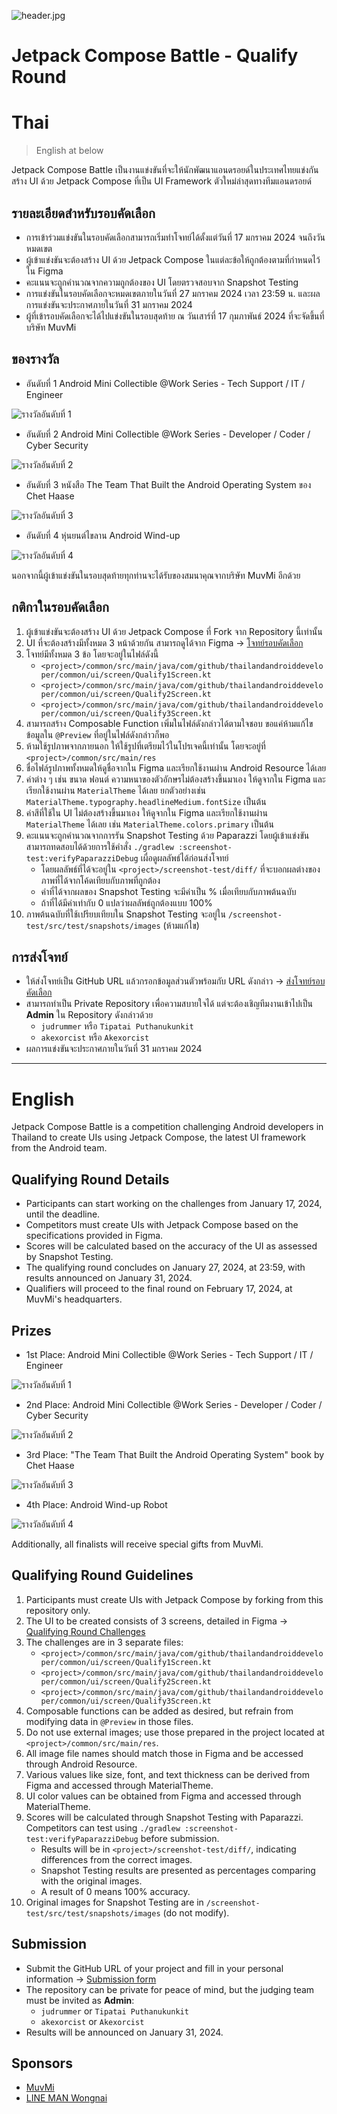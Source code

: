 ![header.jpg](images%2Fheader.jpg)

# Jetpack Compose Battle - Qualify Round 
# Thai
> English at below

Jetpack Compose Battle เป็นงานแข่งขันที่จะให้นักพัฒนาแอนดรอยด์ในประเทศไทยแข่งกันสร้าง UI ด้วย Jetpack Compose ที่เป็น UI Framework ตัวใหม่ล่าสุดทางทีมแอนดรอยด์

## รายละเอียดสำหรับรอบคัดเลือก
* การเข้าร่วมแข่งขันในรอบคัดเลือกสามารถเริ่มทำโจทย์ได้ตั้งแต่วันที่ 17 มกราคม 2024 จนถึงวันหมดเขต
* ผู้เข้าแข่งขันจะต้องสร้าง UI ด้วย Jetpack Compose ในแต่ละข้อให้ถูกต้องตามที่กำหนดไว้ใน Figma
* คะแนนจะถูกคำนวณจากความถูกต้องของ UI โดยตรวจสอบจาก Snapshot Testing
* การแข่งขันในรอบคัดเลือกจะหมดเขตภายในวันที่ 27 มกราคม 2024 เวลา 23:59 น. และผลการแข่งขันจะประกาศภายในวันที่ 31 มกราคม 2024
* ผู้ที่เข้ารอบคัดเลือกจะได้ไปแข่งขันในรอบสุดท้าย ณ วันเสาร์ที่ 17 กุมภาพันธ์ 2024 ที่จะจัดขึ้นที่บริษัท MuvMi

## ของรางวัล
* อันดับที่ 1 Android Mini Collectible @Work Series - Tech Support / IT / Engineer

![รางวัลอันดับที่ 1](images%2Fprize_first.png)

* อันดับที่ 2 Android Mini Collectible @Work Series - Developer / Coder / Cyber Security

![รางวัลอันดับที่ 2](images%2Fprize_second.png)

* อันดับที่ 3 หนังสือ The Team That Built the Android Operating System ของ Chet Haase

![รางวัลอันดับที่ 3](images%2Fprize_third.png)

* อันดับที่ 4 หุ่นยนต์ไขลาน Android Wind-up

![รางวัลอันดับที่ 4](images%2Fprize_fourth.png)

นอกจากนี้ผู้เข้าแข่งขันในรอบสุดท้ายทุกท่านจะได้รับของสมนาคุณจากบริษัท MuvMi อีกด้วย

## กติกาในรอบคัดเลือก
1. ผู้เข้าแข่งขันจะต้องสร้าง UI ด้วย Jetpack Compose ที่ Fork จาก Repository นี้เท่านั้น
2. UI ที่จะต้องสร้างมีทั้งหมด 3 หน้าด้วยกัน สามารถดูได้จาก Figma -> [โจทย์รอบคัดเลือก](https://www.figma.com/file/AsOdXenDJAp89aTxGT996v/Jetpack-Compose-Battle---Qualify-Day?type=design&node-id=54766%3A246&mode=dev)
3. โจทย์มีทั้งหมด 3 ข้อ โดยจะอยู่ในไฟล์ดังนี้
   * `<project>/common/src/main/java/com/github/thailandandroiddeveloper/common/ui/screen/Qualify1Screen.kt`
   * `<project>/common/src/main/java/com/github/thailandandroiddeveloper/common/ui/screen/Qualify2Screen.kt`
   * `<project>/common/src/main/java/com/github/thailandandroiddeveloper/common/ui/screen/Qualify3Screen.kt`
4. สามารถสร้าง Composable Function เพิ่มในไฟล์ดังกล่าวได้ตามใจชอบ ขอแค่ห้ามแก้ไขข้อมูลใน `@Preview` ที่อยู่ในไฟล์ดังกล่าวก็พอ 
5. ห้ามใช้รูปภาพจากภายนอก ให้ใช้รูปที่เตรียมไว้ในโปรเจคนี้เท่านั้น โดยจะอยู่ที่ `<project>/common/src/main/res`
6. ชื่อไฟล์รูปภาพทั้งหมดให้ดูชื่อจากใน Figma และเรียกใช้งานผ่าน Android Resource ได้เลย
7. ค่าต่าง ๆ เช่น ขนาด ฟอนต์ ความหนาของตัวอักษรไม่ต้องสร้างขึ้นมาเอง ให้ดูจากใน Figma และเรียกใช้งานผ่าน `MaterialTheme` ได้เลย ยกตัวอย่างเช่น `MaterialTheme.typography.headlineMedium.fontSize` เป็นต้น
8. ค่าสีที่ใช้ใน UI ไม่ต้องสร้างขึ้นมาเอง ให้ดูจากใน Figma และเรียกใช้งานผ่าน `MaterialTheme` ได้เลย เช่น `MaterialTheme.colors.primary` เป็นต้น
9. คะแนนจะถูกคำนวณจากการรัน Snapshot Testing ด้วย Paparazzi โดยผู้เข้าแข่งขันสามารถทดสอบได้ด้วยการใช้คำสั่ง `./gradlew :screenshot-test:verifyPaparazziDebug` เผื่อดูผลลัพธ์ได้ก่อนส่งโจทย์
   * โดยผลลัพธ์ที่ได้จะอยู่ใน `<project>/screenshot-test/diff/` ที่จะบอกผลต่างของภาพที่ได้จากโค้ดเทียบกับภาพที่ถูกต้อง
   * ค่าที่ได้จากผลของ Snapshot Testing จะมีค่าเป็น % เมื่อเทียบกับภาพต้นฉบับ
   * ถ้าที่ได้มีค่าเท่ากับ 0 แปลว่าผลลัพธ์ถูกต้องแบบ 100%
10. ภาพต้นฉบับที่ใช้เปรียบเทียบใน Snapshot Testing จะอยู่ใน `/screenshot-test/src/test/snapshots/images` (ห้ามแก้ไข)

## การส่งโจทย์
* ให้ส่งโจทย์เป็น GitHub URL แล้วกรอกข้อมูลส่วนตัวพร้อมกับ URL ดังกล่าว -> [ส่งโจทย์รอบคัดเลือก](https://forms.gle/FQesDoGdFcuLacdt7)
* สามารถทำเป็น Private Repository เพื่อความสบายใจได้ แต่จะต้องเชิญทีมงานเข้าไปเป็น **Admin** ใน Repository ดังกล่าวด้วย
  * `judrummer` หรือ `Tipatai Puthanukunkit`
  * `akexorcist` หรือ `Akexorcist`
* ผลการแข่งขันจะประกาศภายในวันที่ 31 มกราคม 2024

---

# English
Jetpack Compose Battle is a competition challenging Android developers in Thailand to create UIs using Jetpack Compose, the latest UI framework from the Android team.

## Qualifying Round Details
* Participants can start working on the challenges from January 17, 2024, until the deadline.
* Competitors must create UIs with Jetpack Compose based on the specifications provided in Figma.
* Scores will be calculated based on the accuracy of the UI as assessed by Snapshot Testing.
* The qualifying round concludes on January 27, 2024, at 23:59, with results announced on January 31, 2024.
* Qualifiers will proceed to the final round on February 17, 2024, at MuvMi's headquarters.

## Prizes
* 1st Place: Android Mini Collectible @Work Series - Tech Support / IT / Engineer

![รางวัลอันดับที่ 1](images%2Fprize_first.png)

* 2nd Place: Android Mini Collectible @Work Series - Developer / Coder / Cyber Security

![รางวัลอันดับที่ 2](images%2Fprize_second.png)

* 3rd Place: "The Team That Built the Android Operating System" book by Chet Haase

![รางวัลอันดับที่ 3](images%2Fprize_third.png)

* 4th Place: Android Wind-up Robot

![รางวัลอันดับที่ 4](images%2Fprize_fourth.png)

Additionally, all finalists will receive special gifts from MuvMi.

## Qualifying Round Guidelines
1. Participants must create UIs with Jetpack Compose by forking from this repository only.
2. The UI to be created consists of 3 screens, detailed in Figma -> [Qualifying Round Challenges](https://www.figma.com/file/AsOdXenDJAp89aTxGT996v/Jetpack-Compose-Battle---Qualify-Day?type=design&node-id=54766%3A246&mode=dev)
3. The challenges are in 3 separate files:
    * `<project>/common/src/main/java/com/github/thailandandroiddeveloper/common/ui/screen/Qualify1Screen.kt`
    * `<project>/common/src/main/java/com/github/thailandandroiddeveloper/common/ui/screen/Qualify2Screen.kt`
    * `<project>/common/src/main/java/com/github/thailandandroiddeveloper/common/ui/screen/Qualify3Screen.kt`
4. Composable functions can be added as desired, but refrain from modifying data in `@Preview` in those files.
5. Do not use external images; use those prepared in the project located at `<project>/common/src/main/res`.
6. All image file names should match those in Figma and be accessed through Android Resource.
7. Various values like size, font, and text thickness can be derived from Figma and accessed through MaterialTheme.
8. UI color values can be obtained from Figma and accessed through MaterialTheme.
9. Scores will be calculated through Snapshot Testing with Paparazzi. Competitors can test using `./gradlew :screenshot-test:verifyPaparazziDebug` before submission.
    * Results will be in `<project>/screenshot-test/diff/`, indicating differences from the correct images.
    * Snapshot Testing results are presented as percentages comparing with the original images.
    * A result of 0 means 100% accuracy.
10. Original images for Snapshot Testing are in `/screenshot-test/src/test/snapshots/images` (do not modify).

## Submission
* Submit the GitHub URL of your project and fill in your personal information -> [Submission form](https://forms.gle/FQesDoGdFcuLacdt7)
* The repository can be private for peace of mind, but the judging team must be invited as **Admin**:
    * `judrummer` or `Tipatai Puthanukunkit`
    * `akexorcist` or `Akexorcist`
* Results will be announced on January 31, 2024.


## Sponsors
* [MuvMi](https://muvmi.co/)
* [LINE MAN Wongnai](https://lmwn.com/)
